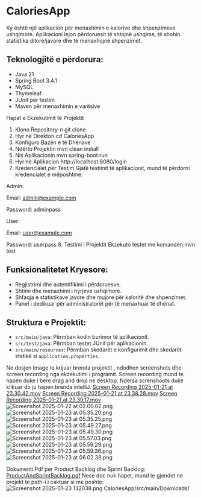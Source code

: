 # CaloriesApp

Ky është një aplikacion për menaxhimin e kalorive dhe shpenzimeve ushqimore.
Aplikacioni lejon përdoruesit të shtojnë ushqime, të shohin statistika ditore/javore dhe të menaxhojnë shpenzimet.

## Teknologjitë e përdorura:
- Java 21
- Spring Boot 3.4.1
- MySQL
- Thymeleaf
- JUnit për testim
- Maven për menaxhimin e varësive

Hapat e Ekzekutimit të Projektit
1. Klono Repository-n
git clone <repository-link>
2. Hyr në Direktori
   cd CaloriesApp
3. Konfiguro Bazën e të Dhënave
4. Ndërto Projektin
   mvn clean install
5. Nis Aplikacionin
   mvn spring-boot:run
6. Hyr në Aplikacion
   http://localhost:8080/login
7. Kredencialet për Testim
   Gjatë testimit të aplikacionit, mund të përdorni kredencialet e mëposhtme:

Admin:

Email: admin@example.com

Password: adminpass

User:

Email: user@example.com

Password: userpass
8. Testimi i Projektit
   Ekzekuto testet me komandën:mvn test

## Funksionalitetet Kryesore:
- Regjistrimi dhe autentifikimi i përdoruesve.
- Shtimi dhe menaxhimi i hyrjeve ushqimore.
- Shfaqja e statistikave javore dhe mujore për kaloritë dhe shpenzimet.
- Panel i dedikuar për administratorët për të menaxhuar të dhënat.

## Struktura e Projektit:
- `src/main/java`: Përmban kodin burimor të aplikacionit.
- `src/test/java`: Përmban testet JUnit për aplikacionin.
- `src/main/resources`: Përmban skedarët e konfigurimit dhe skedarët statikë si `application.properties`.

Ne dosjen Image te krijuar brenda projektit , ndodhen screenshots dhe screen recording nga ekzekutimi i programit.
Screen recording mund te hapen duke i bere drag and drop ne desktop.
Ndersa screnshoots duke klikuar do ju hapen brenda intelliJ.
[Screen Recording 2025-01-21 at 23.30.42.mov](images/Screen%20Recording%202025-01-21%20at%2023.30.42.mov)
[Screen Recording 2025-01-21 at 23.38.28.mov](images/Screen%20Recording%202025-01-21%20at%2023.38.28.mov)
[Screen Recording 2025-01-21 at 23.39.17.mov](images/Screen%20Recording%202025-01-21%20at%2023.39.17.mov)
![Screenshot 2025-01-22 at 02.00.02.png](images/Screenshot%202025-01-22%20at%2002.00.02.png)
![Screenshot 2025-01-23 at 05.35.20.png](images/Screenshot%202025-01-23%20at%2005.35.20.png)
![Screenshot 2025-01-23 at 05.35.25.png](images/Screenshot%202025-01-23%20at%2005.35.25.png)
![Screenshot 2025-01-23 at 05.49.27.png](images/Screenshot%202025-01-23%20at%2005.49.27.png)
![Screenshot 2025-01-23 at 05.49.30.png](images/Screenshot%202025-01-23%20at%2005.49.30.png)
![Screenshot 2025-01-23 at 05.57.03.png](images/Screenshot%202025-01-23%20at%2005.57.03.png)
![Screenshot 2025-01-23 at 05.59.29.png](images/Screenshot%202025-01-23%20at%2005.59.29.png)
![Screenshot 2025-01-23 at 05.59.36.png](images/Screenshot%202025-01-23%20at%2005.59.36.png)
![Screenshot 2025-01-23 at 06.02.38.png](images/Screenshot%202025-01-23%20at%2006.02.38.png)


Dokumenti Pdf per Product Backlog dhe Sprint Backlog:
[ProductAndSprintBacklog.pdf](..%2F..%2FDownloads%2FProductAndSprintBacklog.pdf)
Nese doc nuk hapet, mund te gjendet ne projekt te path-i i caktuar si me poshte:
![Screenshot 2025-01-23 132038.png](..%2F..%2FPictures%2FScreenshots%2FScreenshot%202025-01-23%20132038.png)
CaloriesApp/src/main/Downloads/
